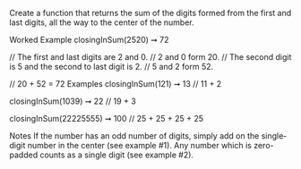 Create a function that returns the sum of the digits formed from the first and last digits, all the way to the center of the number.

Worked Example
closingInSum(2520) ➞ 72

// The first and last digits are 2 and 0.
// 2 and 0 form 20.
// The second digit is 5 and the second to last digit is 2.
// 5 and 2 form 52.

// 20 + 52 = 72
Examples
closingInSum(121) ➞ 13
// 11 + 2

closingInSum(1039) ➞ 22
// 19 + 3

closingInSum(22225555) ➞ 100
// 25 + 25 + 25 + 25

Notes
If the number has an odd number of digits, simply add on the single-digit number in the center (see example #1).
Any number which is zero-padded counts as a single digit (see example #2).